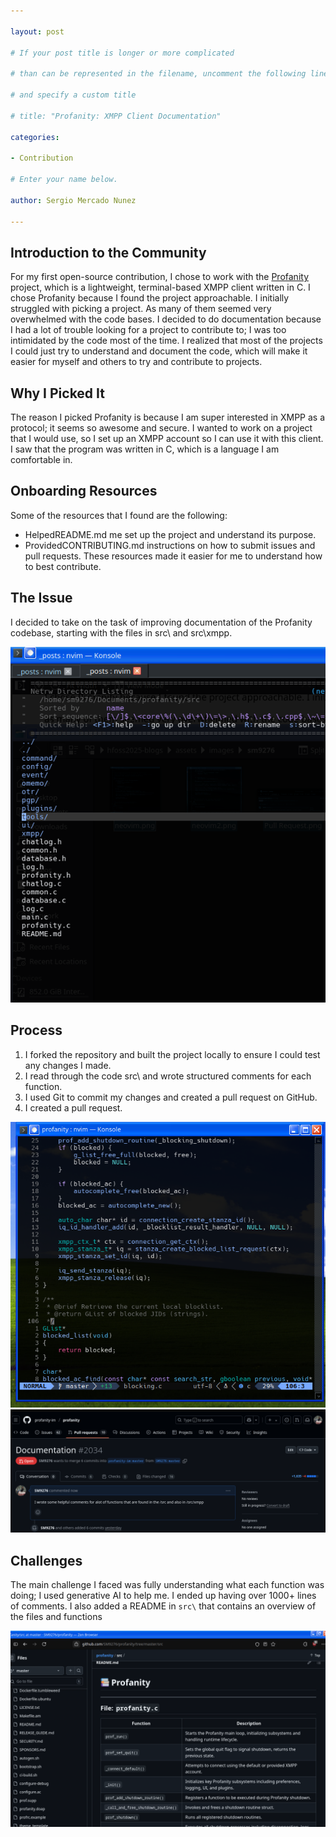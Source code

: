 ```yaml
---

layout: post

# If your post title is longer or more complicated

# than can be represented in the filename, uncomment the following line

# and specify a custom title

# title: "Profanity: XMPP Client Documentation"

categories: 

- Contribution

# Enter your name below.

author: Sergio Mercado Nunez

---
```


## Introduction to the Community

For my first open-source contribution, I chose to work with the [Profanity](https://github.com/profanity-im/profanity) project,
which is a lightweight, terminal-based XMPP client written in C. I chose Profanity because I found the project approachable. 
I initially struggled with picking a project. As many of them seemed very overwhelmed with the code bases. 
I decided to do documentation because I had a lot of trouble looking for a project to contribute to; 
I was too intimidated by the code most of the time. 
I realized that most of the projects I could just try to understand and document the code, which will make it easier for myself and others to try and contribute to projects.

## Why I Picked It

The reason I picked Profanity is because I am super interested in XMPP as a protocol; it seems so awesome and secure. I wanted to work on a project that I would use, so I set up an XMPP account so I can use it with this client.
I saw that the program was written in C, which is a language I am comfortable in. 


## Onboarding Resources

Some of the resources that I found are the following:
- HelpedREADME.md me set up the project and understand its purpose.
- ProvidedCONTRIBUTING.md instructions on how to submit issues and pull requests.
These resources made it easier for me to understand how to best contribute.

## The Issue

I decided to take on the task of improving documentation of the Profanity codebase, starting with the files in src\ and src\xmpp.

![Screenshot of files](../assets/images/sm9276/Src.png)

## Process

1. I forked the repository and built the project locally to ensure I could test any changes I made.
2. I read through the code src\ and wrote structured comments for each function.
3. I used Git to commit my changes and created a pull request on GitHub.
4. I created a pull request.

![Screenshot of neovim editor](../assets/images/sm9276/neovim2.png)
![Screenshot of Pull Request submission](../assets/images/sm9276/PR.png)

## Challenges

The main challenge I faced was fully understanding what each function was doing; I used generative AI to help me.
I ended up having over 1000+ lines of comments.
I also added a README in `src\` that contains an overview of the files and functions

![Screenshot of readme](../assets/images/sm9276/Readmemd.png)

